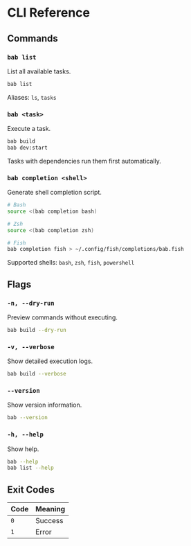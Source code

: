 # CLI Reference

## Commands

### `bab list`
List all available tasks.

```bash
bab list
```

Aliases: `ls`, `tasks`

### `bab <task>`
Execute a task.

```bash
bab build
bab dev:start
```

Tasks with dependencies run them first automatically.

### `bab completion <shell>`
Generate shell completion script.

```bash
# Bash
source <(bab completion bash)

# Zsh
source <(bab completion zsh)

# Fish
bab completion fish > ~/.config/fish/completions/bab.fish
```

Supported shells: `bash`, `zsh`, `fish`, `powershell`

## Flags

### `-n, --dry-run`
Preview commands without executing.

```bash
bab build --dry-run
```

### `-v, --verbose`
Show detailed execution logs.

```bash
bab build --verbose
```

### `--version`
Show version information.

```bash
bab --version
```

### `-h, --help`
Show help.

```bash
bab --help
bab list --help
```

## Exit Codes

| Code | Meaning |
|------|---------|
| `0` | Success |
| `1` | Error |
